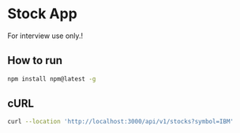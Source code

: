 # Stock App

For interview use only.!

## How to run
  ```sh
  npm install npm@latest -g
  ```
## cURL
  ```sh
  curl --location 'http://localhost:3000/api/v1/stocks?symbol=IBM'
  ```
